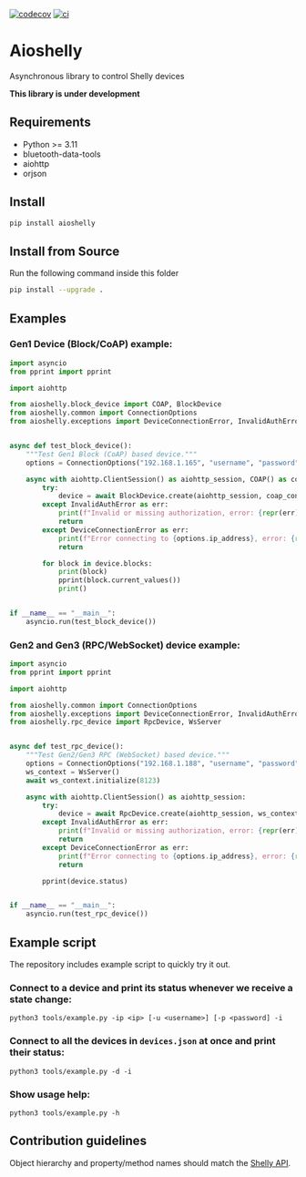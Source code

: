 [![codecov](https://codecov.io/gh/home-assistant-libs/aioshelly/graph/badge.svg?token=DDH79OVIQ0)](https://codecov.io/gh/home-assistant-libs/aioshelly)
[![ci](https://img.shields.io/github/actions/workflow/status/home-assistant-libs/aioshelly/ci.yml?branch=main&label=CI&logo=github&style=flat-square)](https://github.com/home-assistant-libs/aioshelly/actions/workflows/ci.yml?query=branch%3Amain)

# Aioshelly

Asynchronous library to control Shelly devices

**This library is under development**

## Requirements

- Python >= 3.11
- bluetooth-data-tools
- aiohttp
- orjson

## Install
```bash
pip install aioshelly
```

## Install from Source
Run the following command inside this folder
```bash
pip install --upgrade .
```

## Examples
### Gen1 Device (Block/CoAP) example:

```python
import asyncio
from pprint import pprint

import aiohttp

from aioshelly.block_device import COAP, BlockDevice
from aioshelly.common import ConnectionOptions
from aioshelly.exceptions import DeviceConnectionError, InvalidAuthError


async def test_block_device():
    """Test Gen1 Block (CoAP) based device."""
    options = ConnectionOptions("192.168.1.165", "username", "password")

    async with aiohttp.ClientSession() as aiohttp_session, COAP() as coap_context:
        try:
            device = await BlockDevice.create(aiohttp_session, coap_context, options)
        except InvalidAuthError as err:
            print(f"Invalid or missing authorization, error: {repr(err)}")
            return
        except DeviceConnectionError as err:
            print(f"Error connecting to {options.ip_address}, error: {repr(err)}")
            return

        for block in device.blocks:
            print(block)
            pprint(block.current_values())
            print()


if __name__ == "__main__":
    asyncio.run(test_block_device())
```

### Gen2 and Gen3 (RPC/WebSocket) device example:

```python
import asyncio
from pprint import pprint

import aiohttp

from aioshelly.common import ConnectionOptions
from aioshelly.exceptions import DeviceConnectionError, InvalidAuthError
from aioshelly.rpc_device import RpcDevice, WsServer


async def test_rpc_device():
    """Test Gen2/Gen3 RPC (WebSocket) based device."""
    options = ConnectionOptions("192.168.1.188", "username", "password")
    ws_context = WsServer()
    await ws_context.initialize(8123)

    async with aiohttp.ClientSession() as aiohttp_session:
        try:
            device = await RpcDevice.create(aiohttp_session, ws_context, options)
        except InvalidAuthError as err:
            print(f"Invalid or missing authorization, error: {repr(err)}")
            return
        except DeviceConnectionError as err:
            print(f"Error connecting to {options.ip_address}, error: {repr(err)}")
            return

        pprint(device.status)


if __name__ == "__main__":
    asyncio.run(test_rpc_device())
```

## Example script

The repository includes example script to quickly try it out.

### Connect to a device and print its status whenever we receive a state change:

```
python3 tools/example.py -ip <ip> [-u <username>] [-p <password] -i
```

### Connect to all the devices in `devices.json` at once and print their status:

```
python3 tools/example.py -d -i
```
### Show usage help:
```
python3 tools/example.py -h
```

## Contribution guidelines

Object hierarchy and property/method names should match the [Shelly API](https://shelly-api-docs.shelly.cloud/).
